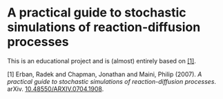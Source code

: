 # A practical guide to stochastic simulations of reaction-diffusion processes
This is an educational project and is (almost) entirely based on [[1]](#PG).
 
<a id="PG">[1]</a> 
Erban, Radek and Chapman, Jonathan and Maini, Philip (2007).
*A practical guide to stochastic simulations of reaction-diffusion processes*.
arXiv.
[10.48550/ARXIV.0704.1908](https://arxiv.org/abs/0704.1908).
